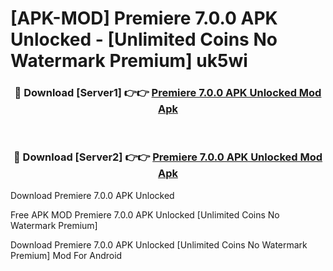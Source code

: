 # [APK-MOD] Premiere 7.0.0 APK Unlocked - [Unlimited Coins No Watermark Premium] uk5wi



<div align="center">
<h3>🔴 Download [Server1] 👉👉 <a href="https://momento.my/?title=Premiere_7.0.0_APK_Unlocked">Premiere 7.0.0 APK Unlocked Mod Apk</a></h3><br>

<h3>🔴 Download [Server2] 👉👉 <a href="https://momento.my/?title=Premiere_7.0.0_APK_Unlocked">Premiere 7.0.0 APK Unlocked Mod Apk</a></h3>
</div>



Download Premiere 7.0.0 APK Unlocked 

Free APK MOD Premiere 7.0.0 APK Unlocked [Unlimited Coins No Watermark Premium]

Download Premiere 7.0.0 APK Unlocked [Unlimited Coins No Watermark Premium] Mod For Android
